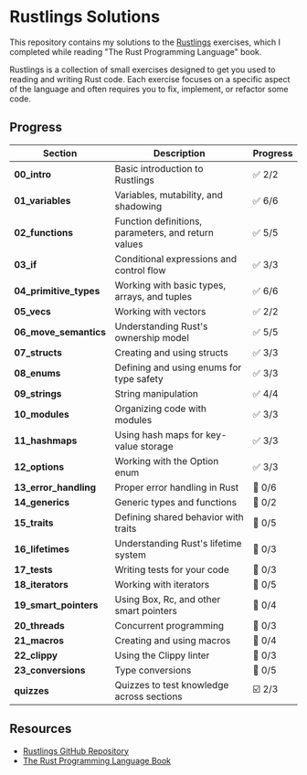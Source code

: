 # Rustlings Solutions

This repository contains my solutions to the [Rustlings](https://github.com/rust-lang/rustlings) exercises, which I completed while reading "The Rust Programming Language" book.

Rustlings is a collection of small exercises designed to get you used to reading and writing Rust code. Each exercise focuses on a specific aspect of the language and often requires you to fix, implement, or refactor some code.

## Progress

| Section                | Description                                         | Progress |
| ---------------------- | --------------------------------------------------- | -------- |
| **00_intro**           | Basic introduction to Rustlings                     | ✅ 2/2   |
| **01_variables**       | Variables, mutability, and shadowing                | ✅ 6/6   |
| **02_functions**       | Function definitions, parameters, and return values | ✅ 5/5   |
| **03_if**              | Conditional expressions and control flow            | ✅ 3/3   |
| **04_primitive_types** | Working with basic types, arrays, and tuples        | ✅ 6/6   |
| **05_vecs**            | Working with vectors                                | ✅ 2/2   |
| **06_move_semantics**  | Understanding Rust's ownership model                | ✅ 5/5   |
| **07_structs**         | Creating and using structs                          | ✅ 3/3   |
| **08_enums**           | Defining and using enums for type safety            | ✅ 3/3   |
| **09_strings**         | String manipulation                                 | ✅ 4/4   |
| **10_modules**         | Organizing code with modules                        | ✅ 3/3   |
| **11_hashmaps**        | Using hash maps for key-value storage               | ✅ 3/3   |
| **12_options**         | Working with the Option enum                        | ✅ 3/3   |
| **13_error_handling**  | Proper error handling in Rust                       | 🔄 0/6   |
| **14_generics**        | Generic types and functions                         | 🔄 0/2   |
| **15_traits**          | Defining shared behavior with traits                | 🔄 0/5   |
| **16_lifetimes**       | Understanding Rust's lifetime system                | 🔄 0/3   |
| **17_tests**           | Writing tests for your code                         | 🔄 0/3   |
| **18_iterators**       | Working with iterators                              | 🔄 0/5   |
| **19_smart_pointers**  | Using Box, Rc, and other smart pointers             | 🔄 0/4   |
| **20_threads**         | Concurrent programming                              | 🔄 0/3   |
| **21_macros**          | Creating and using macros                           | 🔄 0/4   |
| **22_clippy**          | Using the Clippy linter                             | 🔄 0/3   |
| **23_conversions**     | Type conversions                                    | 🔄 0/5   |
| **quizzes**            | Quizzes to test knowledge across sections           | ☑️ 2/3   |

## Resources

- [Rustlings GitHub Repository](https://github.com/rust-lang/rustlings)
- [The Rust Programming Language Book](https://doc.rust-lang.org/book/)
